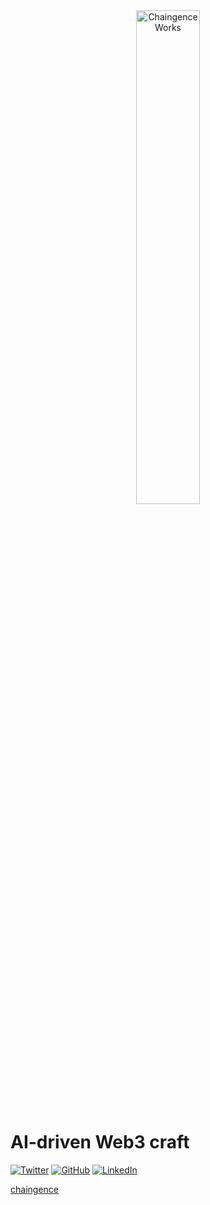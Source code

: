 <!-- header start -->
<!-- 200823 -->
<div style="width: auto; text-align: center;">
    <a href="https://chaingence.com/" target="_blank" rel="noopener noreferrer">
        <img src="https://github.com/user-attachments/assets/6f06c48f-383f-4d66-a253-f092c3817a9c" alt="ChaingenceWorks" style="width: 45%; min-width: 200px;">
    </a>
</div>
<!-- header end -->

# AI-driven Web3 craft

[![Twitter](https://img.shields.io/twitter/follow/chaingence?style=social)](https://twitter.com/chaingence)
[![GitHub](https://img.shields.io/github/followers/ChaingenceWorks?label=Follow%20%40ChaingenceWorks&style=social)](https://github.com/ChaingenceWorks)
[![LinkedIn](https://img.shields.io/badge/LinkedIn-Connect-blue)](https://www.linkedin.com/company/98527721/admin/feed/posts/?feedType=following)


[chaingence](https://chaingence.com/)

